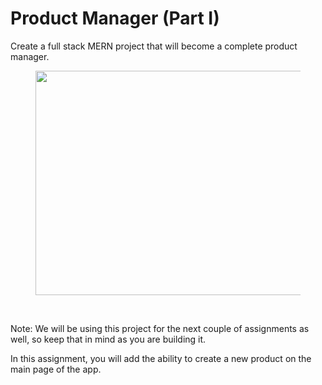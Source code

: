 <h1 class="text-center">Product Manager (Part I)</h1>
<p>Create a full stack MERN project that will become a complete product manager.</p>
<figure class="text-center"><img class="text-center" src="https://s3.amazonaws.com/General_V88/boomyeah2015/codingdojo/curriculum/content/chapter/ProductManagerPartI.png" style="width: 559px; height: 359px;" width="559" height="359"></figure>
<p class="text-center"><br></p>
<p>Note: We will be using this project for the next couple of assignments as well, so keep that in mind as you are building it.<br></p>
<p>In this assignment, you will add the ability to create a new product on the main page of the app.</p>
<p> <br> </p>
